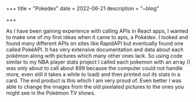 +++
title = "Pokedex"
date = 2022-06-21
description = "~blog"

+++

As I have been gaining experience with calling APIs in React apps, I wanted to make one of my first ideas when it came to apis, a Pokédex. I looked and found many different APIs on sites like RapidAPI but eventually found one called PokéAPI. It has very extensive documentation and data about each pokémon along with pictures which many other ones lack. So using code similar to my NBA player stats project I called each pokemon with an array (I was only about to call about 899 because the computer could not handle more, even still it takes a while to load) and then printed out its stats in a card. The end product is this which I am very proud of. Even better I was able to change the images from the old pixelated pictures to the ones you might see in the Pokémon TV shows.